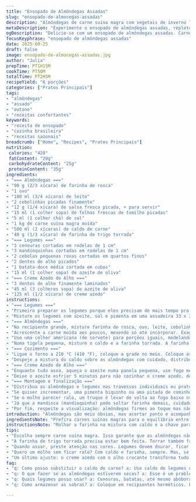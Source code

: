 ```yaml
---
title: "Ensopado de Almôndegas Assadas"
slug: "ensopado-de-almocegas-assadas"
description: "Almôndegas de carne suína magra com vegetais de inverno lentamente assados no forno, servidos com creme azedo de alho. Técnica de assar para manter textura firme, molho encorpado com caldo e farinha torrada. Uso de ervas frescas para aroma e chips de alho para contraste crocante na finalização. Refeição robusta, sazonal, que testa o equilíbrio entre cozimento das carnes e maciez dos legumes, com temperos afinados para não ofuscar o sabor da carne. Substituição do rutabaga por batata-doce para variação regional e toque adocicado. Uma receita que exige atenção aos tempos e observação visual para textura ideal e caramelização dos legumes."
metaDescription: "Experimente o ensopado de almôndegas assadas, repleto de sabores e texturas. Uma receita robusta e acolhedora com um toque brasileiro."
ogDescription: "Delicie-se com um ensopado de almôndegas assadas. Carnes suínas e legumes de inverno numa combinação irresistível."
focusKeyphrase: "ensopado de almôndegas assadas"
date: 2025-09-25
draft: false
image: ensopado-de-almocegas-assadas.jpg
author: "Julia"
prepTime: PT1H15M
cookTime: PT50M
totalTime: PT2H5M
recipeYield: "6 porções"
categories: ["Pratos Principais"]
tags:
- "almôndegas"
- "assado"
- "outono"
- "receitas confortantes"
keywords:
- "receita de ensopado"
- "cozinha brasileira"
- "receitas sazonais"
breadcrumb: ["Home", "Recipes", "Pratos Principais"]
nutrition: 
 calories: "420"
 fatContent: "20g"
 carbohydrateContent: "25g"
 proteinContent: "35g"
ingredients:
- "=== Almôndegas ==="
- "90 g (2/3 xícara) de farinha de rosca"
- "1 ovo"
- "180 ml (3/4 xícara) de leite"
- "2 cebolinhas picadas finamente"
- "12 g (1/4 xícara) de salsa fresca picada, + para servir"
- "15 ml (1 colher sopa) de folhas frescas de tomilho picadas"
- "5 ml (1 colher chá) de sal"
- "1 kg de carne suína magra moída"
- "500 ml (2 xícaras) de caldo de carne"
- "40 g (1/3 xícara) de farinha de trigo torrada"
- "=== Legumes ==="
- "3 cenouras cortadas em rodelas de 1 cm"
- "3 mandioquinhas cortadas em rodelas de 1 cm"
- "2 cebolas pequenas roxas cortadas em quartos finos"
- "2 dentes de alho picados"
- "1 batata-doce média cortada em cubos"
- "15 ml (1 colher sopa) de azeite de oliva"
- "=== Creme Azedo de Alho ==="
- "3 dentes de alho finamente laminados"
- "45 ml (3 colheres sopa) de azeite de oliva"
- "125 ml (1/2 xícara) de creme azedo"
instructions:
- "=== Legumes ==="
- "Primeiro preparar os legumes porque eles precisam de mais tempo pra ficarem macios. Lave, descasque e corte tudo em tamanhos parecidos pra cozinhar por igual. A batata-doce entra no lugar do rutabaga para dar um toque mais brasileiro e um leve dulçor natural."
- "Misture os legumes com azeite, sal e pimenta em uma assadeira 33 x 23 cm. A ideia é que fiquem bem espalhados pra não cozinharem no vapor, senão perdem a textura. Reserve."
- "=== Almôndegas ==="
- "No recipiente grande, misture farinha de rosca, ovo, leite, cebolinha, salsa e tomilho com o sal. Dá uma pausa de 5 minutos pra farinha de rosca hidratar, isso faz diferença na liga e deixa a massa úmida, sem desmanchar."
- "Acrescente a carne moída aos poucos, mexendo só até incorporar. Exagerar na mistura pode deixar as almôndegas duras. Tempere com bastante pimenta moída na hora, isso realça o sabor do porco."
- "Use uma colher americana (de sorvete) para porções iguais, modelando com as mãos untadas de azeite. Isso evita que grudem, e mantém as almôndegas com formato uniforme, cozinham por igual. Arrume numa assadeira de mesmo tamanho das que já reservou os legumes."
- "Numa tigela pequena, misture o caldo e a farinha torrada. A farinha ajuda a engrossar o molho depois sem que empelote. Tempere com sal e pimenta, reserve."
- "=== Cozimento ==="
- "Ligue o forno a 210 °C (410 °F), coloque a grade no meio. Coloque as assadeiras com almôndegas e legumes simultaneamente, sem tampar para caramelizar. Após 32 minutos, mexa tudo com espátula de silicone, para dar chance de dourar todos os lados e não passar do ponto."
- "Despeje a mistura do caldo sobre as almôndegas com cuidado, distribuindo igualmente. Isso dará um molho rico e levemente encorpado. Volte ao forno por mais 18 minutos, mexendo metade do tempo, até ver os legumes macios e o molho reduzido, brilhante e levemente consistente."
- "=== Creme Azedo de Alho ==="
- "Enquanto tudo assa, aqueça o azeite numa panela pequena, use fogo médio alto. Doure as lâminas de alho com cuidado, elas passam de crocantes a queimadas num instante. Tire assim que estejam douradas e coloque sobre papel absorvente — vão crocar e entregar textura contrastante ao prato."
- "Deixe o azeite esfriar 5 minutos para não cozinhar o creme azedo, depois misture com o creme azedo, sal e pimenta a gosto. A cremosidade com o toque do alho vai balancear a rusticidade das carnes e legumes."
- "=== Montagem e finalização ==="
- "Distribua as almôndegas e legumes nas travessas individuais ou prato grande. Regue com o molho do forno, não economize — a graça está ali. Por cima, uma boa colherada do creme de alho, decorado com chips crocantes e salsa fresca picada para frescor e cor."
- "Se quiser incrementar, uma pimenta biquinho ou uma pitada de cominho junto com as ervas no preparo das almôndegas traz outro nível de sabor, experiência pessoal que me salvou de pratos monótonos."
- "Se o molho parecer ralo, um truque é levar de volta ao fogo baixo numa panela, mexendo lentamente enquanto engrossa por evaporação. Vai do ponto enquanto observa, nada de pressa."
- "Já que a mandioca (mandioquinha) pode soltar farinha demais, cuidado para não virar um creme — ajeitar a textura depende da qualidade da raiz e do quão seca ela está."
- "Por fim, respeite a visualização: almôndegas firmes ao toque mas não duras, legumes macios mas com bordas douradas, molho lustroso que lentamente cobre tudo. O segredo está no olhar atento e no ouvir do forno – estalos e aromas indicam que está no ponto."
introduction: "Almôndegas são meio óbvias, mas acertar ponto e acompanhamento é jogo de quem cozinha há tempo, observo. Troquei o rutabaga que chamo de 'legume esquecido' pela batata-doce, bem mais acessível e com sabor suave que casa com carne suína. Na primeira tentativa tive molho ralo, aí tostei farinha antes, faz toda diferença. Ao assar, treino o equilíbrio de misturar os ingredientes na hora certa pra textura não ir embora. O toque final é obrigatório: creme azedo com óleo aromatizado de alho dá um contraponto, a crocância das lâminas douradas fica impressa na memória. Aqui é comida cheia de textura, cor e cheiro que invade a casa, nada de prato tímido."
ingredientsNote: "Prefira carnes suínas magras para o equilíbrio entre maciez e gordura natural — evita almôndegas secas. Se não achar farinha de trigo torrada, faça você mesmo em painel seco, vira uma camada crocante que engrossa sem empelotar. A mandioca pode ser substituída por batata baroa (mandioquinha) — tem sabor terroso e textura que derrete. No creme, o creme azedo faz diferença, substitui facilmente por iogurte natural mais firme, mas ajuste sal. Tomilho no lugar de alecrim traz outro aroma concentrado, moss que lembro da roça. No preparo, não economize em pimenta fresca moída, realça sabor da carne. Essas escolhas dão identidade e evitam platitudes do dia a dia na cozinha."
instructionsNote: "Molhar a farinha na mistura com caldo é a chave para uma textura de molho que não escorre, mas não empelota — prestar atenção ao mexer antes de assar. Mexer almôndegas e legumes no meio e quase no fim do cozimento com espátula evita que queimem, possibilita caramelização em cada lado, resultado dourado e textura rica. Álcool na panela para dourar o alho pode acelerar ou queimar rápido — fervor visual é mais guia que tempo. Nunca apressar cozimento dos legumes, verificar com garfo perfurado — devem ceder sem desmanchar, minutos contam. A observação com sentidos aguçados é o que guia o sucesso, mais que timer. Depois de tirados do forno, o molho continua a engrossar enquanto esfria levemente. Isso evita molho aguado que some por foto bonita, mas esquenta só tem no olho do cozinheiro."
tips:
- "Escolha sempre carne suína magra. Isso garante que as almôndegas não fiquem secas. Rodando pelo mercado, olhe por cortes como lombo ou pernil. E a textura? Moss de carne é crucial. Não economize no tempero, pimenta moída na hora realça muito."
- "A farinha de trigo torrada precisa estar bem feita. Torrar também faz diferença. Use uma frigideira seca em fogo baixo. Fique de olho — mexa constantemente. Não deixe que queime. Assim, o molho engorda sem empelotar. Ótimo truque da cozinha."
- "Quando assar, preste atenção nas cores. Legumes devem dourar, ficar caramelizados. O barulho do forno é indicativo. Estalos e cheiros bons mostram que você está no caminho certo. Como saber o tempo certo? Cuidado e olho na textura. Use um garfo para perfurar."
- "Quero um molho sem ficar ralo? Com caldo e farinha, sempre. Mas, se isso não der certo? Coloque em fogo baixo novamente. Vá mexendo devagar, observe. Evaporação é sua amiga. Pode ficar espesso conforme esfria. Tem que ficar na consistência certa."
- "Um último ajuste: o creme azedo com o alho crocante transforma tudo. Misturo depois que o azeite esfriou. Isso é essencial. Sem pressa nesse momento. Experimente. Adicione mais alho ou menos, conforme seu gosto. Essa escolha faz toda a diferença no final."
faq:
- "q: Como posso substituir o caldo de carne? a: Use caldo de legumes ou até mesmo água com temperos e ervas. Isso mantém a umidade e sabor. Não deixe de temperar bem."
- "q: O que fazer se as almôndegas estiverem secas? a: Esse é um problema comum. Misture mais leite ou azeite antes de assar. Assim, aumentará a suculência. Salve a receita."
- "q: Quais legumes posso usar? a: Cenouras, batatas, até mesmo abóbora. Personalize conforme a estação. Teste, não tenha medo de mudar. Aprecie novos sabores."
- "q: Como armazenar as sobras? a: Coloque em recipientes herméticos. Podem durar até 3 dias na geladeira. Reaqueça no forno para restaurar a textura. Evite micro-ondas."

---
```

